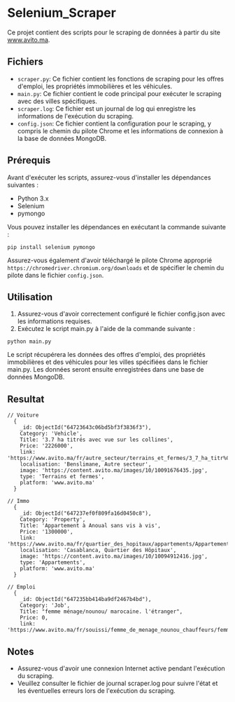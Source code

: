 # Selenium_Scraper

Ce projet contient des scripts pour le scraping de données à partir du site www.avito.ma.

## Fichiers

- `scraper.py`: Ce fichier contient les fonctions de scraping pour les offres d'emploi, les propriétés immobilières et les véhicules.
- `main.py`: Ce fichier contient le code principal pour exécuter le scraping avec des villes spécifiques.
- `scraper.log`: Ce fichier est un journal de log qui enregistre les informations de l'exécution du scraping.
- `config.json`: Ce fichier contient la configuration pour le scraping, y compris le chemin du pilote Chrome et les informations de connexion à la base de données MongoDB.

## Prérequis

Avant d'exécuter les scripts, assurez-vous d'installer les dépendances suivantes :

- Python 3.x
- Selenium
- pymongo

Vous pouvez installer les dépendances en exécutant la commande suivante :

```shell
pip install selenium pymongo
```


Assurez-vous également d'avoir téléchargé le pilote Chrome approprié `https://chromedriver.chromium.org/downloads` et de spécifier le chemin du pilote dans le fichier `config.json`.

## Utilisation

1.  Assurez-vous d'avoir correctement configuré le fichier config.json avec les informations requises.
2.  Exécutez le script main.py à l'aide de la commande suivante :
```shell
python main.py
```
Le script récupérera les données des offres d'emploi, des propriétés immobilières et des véhicules pour les villes spécifiées dans le fichier main.py. Les données seront ensuite enregistrées dans une base de données MongoDB.

## Resultat

```
// Voiture
  {
    _id: ObjectId("64723643c06bd5bf3f3836f3"),
    Category: 'Vehicle',
    Title: '3.7 ha titrés avec vue sur les collines',
    Price: '2226000',
    link: 'https://www.avito.ma/fr/autre_secteur/terrains_et_fermes/3_7_ha_titr%C3%A9s_avec_vue_sur_les_collines__52477058.htm',
    localisation: 'Benslimane, Autre secteur',
    image: 'https://content.avito.ma/images/10/10091676435.jpg',
    type: 'Terrains et fermes',
    platform: 'www.avito.ma'
  }

// Immo
  {
    _id: ObjectId("647237ef0f809fa16d0450c8"),
    Category: 'Property',
    Title: 'Appartement à Anoual sans vis à vis',
    Price: '1300000',
    link: 'https://www.avito.ma/fr/quartier_des_hopitaux/appartements/Appartement_%C3%A0_Anoual_sans_vis_%C3%A0_vis_52762041.htm',
    localisation: 'Casablanca, Quartier des Hôpitaux',
    image: 'https://content.avito.ma/images/10/10094912416.jpg',
    type: 'Appartements',
    platform: 'www.avito.ma'
  }

// Emploi
  {
    _id: ObjectId("647235bb414ba9df2467b4bd"),
    Category: 'Job',
    Title: "femme ménage/nounou/ marocaine. l'étranger",
    Price: 0,
    link: 'https://www.avito.ma/fr/souissi/femme_de_menage_nounou_chauffeurs/femme_m%C3%A9nage_nounou__marocaine__l_%C3%A9tranger__40325414.htm',

```
## Notes
- Assurez-vous d'avoir une connexion Internet active pendant l'exécution du scraping.
- Veuillez consulter le fichier de journal scraper.log pour suivre l'état et les éventuelles erreurs lors de l'exécution du scraping.
